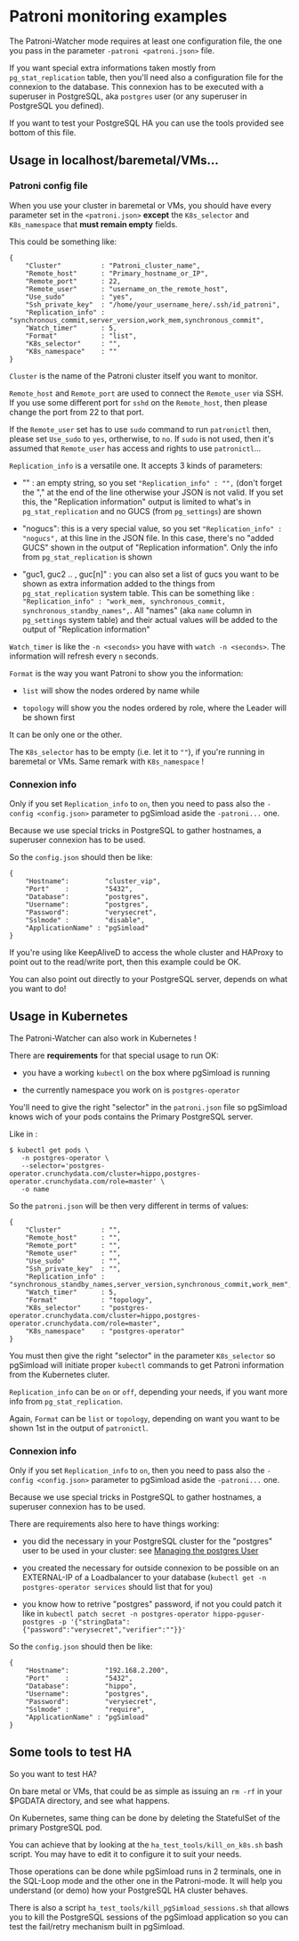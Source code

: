 # Patroni monitoring examples

The Patroni-Watcher mode requires at least one configuration file, the one you
pass in the parameter `-patroni <patroni.json>` file.

If you want special extra informations taken mostly from `pg_stat_replication`
table, then you'll need also a configuration file for the connexion to the
database. This connexion has to be executed with a superuser in PostgreSQL,
aka `postgres` user (or any superuser in PostgreSQL you defined).

If you want to test your PostgreSQL HA you can use the tools provided see
bottom of this file.


## Usage in localhost/baremetal/VMs...

### Patroni config file

When you use your cluster in baremetal or VMs, you should have every parameter
set in the `<patroni.json>` **except** the `K8s_selector` and `K8s_namespace`
that **must remain empty** fields.

This could be something like:

```code
{
    "Cluster"          : "Patroni_cluster_name", 
    "Remote_host"      : "Primary_hostname_or_IP",
    "Remote_port"      : 22,
    "Remote_user"      : "username_on_the_remote_host",
    "Use_sudo"         : "yes",
    "Ssh_private_key"  : "/home/your_username_here/.ssh/id_patroni",
    "Replication_info" : "synchronous_commit,server_version,work_mem,synchronous_commit", 
    "Watch_timer"      : 5,
    "Format"           : "list",
    "K8s_selector"     : "",
    "K8s_namespace"    : ""
}
```

`Cluster` is the name of the Patroni cluster itself you want to monitor.

`Remote_host` and `Remote_port` are used to connect the `Remote_user` via SSH.
If you use some different port for `sshd` on the `Remote_host`, then please
change the port from 22 to that port.

If the `Remote_user` set has to use `sudo` command to run `patronictl` then,
please set `Use_sudo` to `yes`, ortherwise, to `no`. If `sudo` is not used,
then it's assumed that `Remote_user` has access and rights to use
`patronictl`...

`Replication_info` is a versatile one. It accepts 3 kinds of parameters:

  - "" : an empty string, so you set `"Replication_info" : "",` (don't forget
    the "," at the end of the line otherwise your JSON is not valid. If you 
    set this, the "Replication information" output is limited to what's in 
    `pg_stat_replication` and no GUCS (from `pg_settings`) are shown

 - "nogucs": this is a very special value, so you set `"Replication_info" :
   "nogucs",` at this line in the JSON file. In this case, there's no "added
   GUCS" shown in the output of "Replication information". Only the info from
   `pg_stat_replication` is shown 

  - "guc1, guc2 .. , guc[n]" : you can also set a list of gucs you want to 
    be shown as extra information added to the things from `pg_stat_replication` 
    system table. This can be something like : `"Replication_info" :
   "work_mem, synchronous_commit, synchronous_standby_names",`. All "names"
   (aka `name` column in `pg_settings` system table) and their actual values
   will be added to the output of "Replication information"

`Watch_timer` is like the `-n <seconds>` you have with `watch -n <seconds>`.
The information will refresh every `n` seconds.

`Format` is the way you want Patroni to show you the information:

  - `list` will show the nodes ordered by name while

  - `topology` will show you the nodes ordered by role, where the Leader will
    be shown first

It can be only one or the other.

The `K8s_selector` has to be empty (i.e. let it to `""`), if you're running in
baremetal or VMs. Same remark with `K8s_namespace` !

### Connexion info

Only if you set `Replication_info` to `on`, then you need to pass also the
`-config <config.json>` parameter to pgSimload aside the `-patroni...` one.

Because we use special tricks in PostgreSQL to gather hostnames, a superuser
connexion has to be used.

So the `config.json` should then be like:

```code
{
    "Hostname":         "cluster_vip",
    "Port"    :         "5432",
    "Database":         "postgres",
    "Username":         "postgres",
    "Password":         "verysecret",
    "Sslmode" :         "disable",
    "ApplicationName" : "pgSimload"
}
```

If you're using like KeepAliveD to access the whole cluster and HAProxy to
point out to the read/write port, then this example could be OK.

You can also point out directly to your PostgreSQL server, depends on what you
want to do!


## Usage in Kubernetes

The Patroni-Watcher can also work in Kubernetes !

There are **requirements** for that special usage to run OK:

  - you have a working `kubectl` on the box where pgSimload is running

  - the currently namespace you work on is `postgres-operator`

You'll need to give the right "selector" in the `patroni.json` file so
pgSimload knows wich of your pods contains the Primary PostgreSQL server.

Like in :

```code
$ kubectl get pods \
   -n postgres-operator \
   --selector='postgres-operator.crunchydata.com/cluster=hippo,postgres-operator.crunchydata.com/role=master' \
   -o name
```

So the `patroni.json` will be then very different in terms of values:

```code
{
    "Cluster"          : "", 
    "Remote_host"      : "",
    "Remote_port"      : "",
    "Remote_user"      : "",
    "Use_sudo"         : "",
    "Ssh_private_key"  : "",
    "Replication_info" : "synchronous_standby_names,server_version,synchronous_commit,work_mem",
    "Watch_timer"      : 5,
    "Format"           : "topology",
    "K8s_selector"     : "postgres-operator.crunchydata.com/cluster=hippo,postgres-operator.crunchydata.com/role=master",
    "K8s_namespace"    : "postgres-operator"
}
```

You must then give the right "selector" in the parameter `K8s_selector` so
pgSimload will initiate proper `kubectl` commands to get Patroni information
from the Kubernetes cluter.

`Replication_info` can be `on` or `off`, depending your needs, if you want
more info from `pg_stat_replication`.

Again, `Format` can be `list` or `topology`, depending on want you want to be
shown 1st in the output of `patronictl`.

### Connexion info

Only if you set `Replication_info` to `on`, then you need to pass also the
`-config <config.json>` parameter to pgSimload aside the `-patroni...` one.

Because we use special tricks in PostgreSQL to gather hostnames, a superuser
connexion has to be used.

There are requirements also here to have things working: 

  - you did the necessary in your PostgreSQL cluster for the "postgres" user
    to be used in your cluster: see [Managing the postgres User](https://access.crunchydata.com/documentation/postgres-operator/latest/tutorial/user-management/)

  - you created the necessary for outside connexion to be possible on an
    EXTERNAL-IP of a Loadbalancer to your database (`kubectl get -n postgres-operator services` should list that for you)

  - you know how to retrive "postgres" password, if not you could patch it
    like in `kubectl patch secret -n postgres-operator hippo-pguser-postgres -p '{"stringData":{"password":"verysecret","verifier":""}}'`

So the `config.json` should then be like:

```code
{
    "Hostname":         "192.168.2.200",
    "Port"    :         "5432",
    "Database":         "hippo",
    "Username":         "postgres",
    "Password":         "verysecret",
    "Sslmode" :         "require",
    "ApplicationName" : "pgSimload"
}
```

## Some tools to test HA

So you want to test HA? 

On bare metal or VMs, that could be as simple as issuing an `rm -rf` in your
$PGDATA directory, and see what happens.

On Kubernetes, same thing can be done by deleting the StatefulSet of the
primary PostgreSQL pod.

You can achieve that by looking at the `ha_test_tools/kill_on_k8s.sh` bash
script. You may have to edit it to configure it to suit your needs.

Those operations can be done while pgSimload runs in 2 terminals, one in the
SQL-Loop mode and the other one in the Patroni-mode. It will help you
understand (or demo) how your PostgreSQL HA cluster behaves. 

There is also a script `ha_test_tools/kill_pgSimload_sessions.sh` that allows
you to kill the PostgreSQL sessions of the pgSimload application so you can
test the fail/retry mechanism built in pgSimload.
